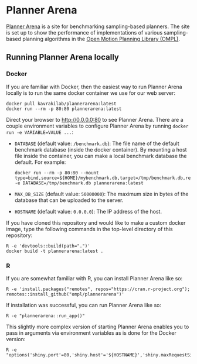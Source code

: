 # Planner Arena

[Planner Arena](https://plannerarena.org) is a site for benchmarking sampling-based planners. The site is set up to show the performance of implementations of various sampling-based planning algorithms in the [Open Motion Planning Library (OMPL)](https://ompl.kavrakilab.org).

## Running Planner Arena locally

### Docker

If you are familiar with Docker, then the easiest way to run Planner Arena locally is to run the same docker container we use for our web server:

    docker pull kavrakilab/plannerarena:latest
    docker run --rm -p 80:80 plannerarena:latest

Direct your browser to http://0.0.0.0:80 to see Planner Arena. There are a couple environment variables to configure Planner Arena by running `docker run -e VARIABLE=VALUE ...`:

- `DATABASE` (default value: `/benchmark.db`): The file name of the default benchmark database (inside the docker container). By mounting a host file inside the container, you can make a local benchmark database the default. For example:

      docker run --rm -p 80:80 --mount type=bind,source=${HOME}/mybenchmark.db,target=/tmp/benchmark.db,readonly -e DATABASE=/tmp/benchmark.db plannerarena:latest

- `MAX_DB_SIZE` (default value: `50000000`): The maximum size in bytes of the database that can be uploaded to the server.
- `HOSTNAME` (default value: `0.0.0.0`): The IP address of the host.

If you have cloned this repository and would like to make a custom docker image, type the following commands in the top-level directory of this repository:

    R -e 'devtools::build(path=".")'
    docker build -t plannerarena:latest .

### R

If you are somewhat familiar with R, you can install Planner Arena like so:

    R -e 'install.packages("remotes", repos="https://cran.r-project.org"); remotes::install_github("ompl/plannerarena")'

If installation was successful, you can run Planner Arena like so:

    R -e "plannerarena::run_app()"

This slightly more complex version of starting Planner Arena enables you to pass in arguments via environment variables as is done for the Docker version:

    R -e "options('shiny.port'=80,'shiny.host'='${HOSTNAME}','shiny.maxRequestSize'=${MAX_DB_SIZE},'plannerarena.default_database'='${DATABASE}');library(plannerarena);plannerarena::run_app()"
